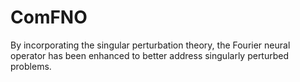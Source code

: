 # ComFNO

By incorporating the singular perturbation theory, the Fourier neural operator has been enhanced to better address singularly perturbed problems.

